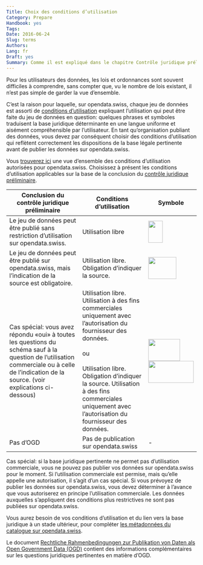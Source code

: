 ```yaml
---
Title: Choix des conditions d’utilisation
Category: Prepare
Handbook: yes
Tags:
Date: 2016-06-24
Slug: terms
Authors:
Lang: fr
Draft: yes
Summary: Comme il est expliqué dans le chapitre Contrôle juridique préliminaire, dans l’administration publique, une base juridique régit en général les conditions d’utilisation d’un jeu de données.
---
```


Pour les utilisateurs des données, les lois et ordonnances sont souvent difficiles à comprendre, sans compter que, vu le nombre de lois existant, il n’est pas simple de garder la vue d’ensemble.

C’est la raison pour laquelle, sur opendata.swiss, chaque jeu de données est assorti de [conditions d’utilisation](https://opendata.swiss/fr/terms-of-use/) expliquant l’utilisation qui peut être faite du jeu de données en question: quelques phrases et symboles traduisent la base juridique déterminante en une langue uniforme et aisément compréhensible par l’utilisateur. En tant qu’organisation publiant des données, vous devez par conséquent choisir des conditions d’utilisation qui reflètent correctement les dispositions de la base légale pertinente avant de publier les données sur opendata.swiss.

Vous [trouverez ici](https://opendata.swiss/fr/terms-of-use/) une vue d’ensemble des conditions d’utilisation autorisées pour opendata.swiss. Choisissez à présent les conditions d’utilisation applicables sur la base de la conclusion du [contrôle juridique préliminaire](frameworks).

| Conclusion du contrôle juridique préliminaire | Conditions d’utilisation | Symbole |
|-----------------------------------|--------------|--------|
| Le jeu de données peut être publié sans restriction d’utilisation sur opendata.swiss. | Utilisation libre | <img src="../../images/terms_open.svg" width="38" height="58"> |
| Le jeu de données peut être publié sur opendata.swiss, mais l’indication de la source est obligatoire. | Utilisation libre. Obligation d’indiquer la source. | <img src="../../images/terms_by.svg" width="74" height="58"> |
| Cas spécial: vous avez répondu «oui» à toutes les questions du schéma sauf à la question de l’utilisation commerciale ou à celle de l’indication de la source. (voir explications ci-dessous) | Utilisation libre. Utilisation à des fins commerciales uniquement avec l’autorisation du fournisseur des données. <br><br> ou <br><br> Utilisation libre. Obligation d’indiquer la source. Utilisation à des fins commerciales uniquement avec l’autorisation du fournisseur des données. | <img src="../../images/terms_ask.svg" width="84" height="58"> <br> <img src="../../images/terms_by-ask.svg" width="120" height="58"> |
| Pas d’OGD | Pas de publication sur opendata.swiss | - |

Cas spécial: si la base juridique pertinente ne permet pas d’utilisation commerciale, vous ne pouvez pas publier vos données sur opendata.swiss pour le moment. Si l’utilisation commerciale est permise, mais qu’elle appelle une autorisation, il s’agit d’un cas spécial. Si vous prévoyez de publier les données sur opendata.swiss, vous devez déterminer à l’avance que vous autoriserez en principe l’utilisation commerciale. Les données auxquelles s’appliquent des conditions plus restrictives ne sont pas publiées sur opendata.swiss.

Vous aurez besoin de vos conditions d’utilisation et du lien vers la base juridique à un stade ultérieur, pour compléter [les métadonnées du catalogue sur opendata.swiss](/fr/publish/metadata).

Le document [Rechtliche Rahmenbedingungen zur Publikation von Daten als Open Government Data (OGD)](/fr/library/konzept-rechtliche-rahmen) contient des informations complémentaires sur les questions juridiques pertinentes en matière d’OGD.
